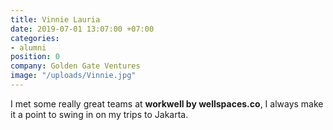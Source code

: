 ```yaml
---
title: Vinnie Lauria
date: 2019-07-01 13:07:00 +07:00
categories:
- alumni
position: 0
company: Golden Gate Ventures
image: "/uploads/Vinnie.jpg"
---
```


I met some really great teams at **workwell by wellspaces.co**, I always make it a point to swing in on my trips to Jakarta.
